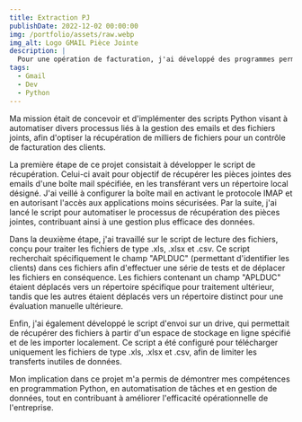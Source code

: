 ```yaml
---
title: Extraction PJ
publishDate: 2022-12-02 00:00:00
img: /portfolio/assets/raw.webp
img_alt: Logo GMAIL Pièce Jointe
description: |
  Pour une opération de facturation, j'ai développé des programmes permettant l'exportation et le trie de pièces jointes ciblées dans un drive.
tags:
  - Gmail
  - Dev
  - Python
---
```


Ma mission était de concevoir et d'implémenter des scripts Python visant à automatiser divers processus liés à la gestion des emails et des fichiers joints, afin d'optiser la récupération de milliers de fichiers pour un contrôle de facturation des clients.

La première étape de ce projet consistait à développer le script de récupération. Celui-ci avait pour objectif de récupérer les pièces jointes des emails d'une boîte mail spécifiée, en les transférant vers un répertoire local désigné. J'ai veillé à configurer la boîte mail en activant le protocole IMAP et en autorisant l'accès aux applications moins sécurisées. Par la suite, j'ai lancé le script pour automatiser le processus de récupération des pièces jointes, contribuant ainsi à une gestion plus efficace des données.

Dans la deuxième étape, j'ai travaillé sur le script de lecture des fichiers, conçu pour traiter les fichiers de type .xls, .xlsx et .csv. Ce script recherchait spécifiquement le champ "APLDUC" (permettant d'identifier les clients) dans ces fichiers afin d'effectuer une série de tests et de déplacer les fichiers en conséquence. Les fichiers contenant un champ "APLDUC" étaient déplacés vers un répertoire spécifique pour traitement ultérieur, tandis que les autres étaient déplacés vers un répertoire distinct pour une évaluation manuelle ultérieure.

Enfin, j'ai également développé le script d'envoi sur un drive, qui permettait de récupérer des fichiers à partir d'un espace de stockage en ligne spécifié et de les importer localement. Ce script a été configuré pour télécharger uniquement les fichiers de type .xls, .xlsx et .csv, afin de limiter les transferts inutiles de données.

Mon implication dans ce projet m'a permis de démontrer mes compétences en programmation Python, en automatisation de tâches et en gestion de données, tout en contribuant à améliorer l'efficacité opérationnelle de l'entreprise.
